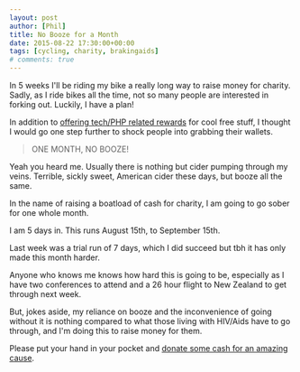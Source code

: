 ```yaml
---
layout: post
author: [Phil]
title: No Booze for a Month
date: 2015-08-22 17:30:00+00:00
tags: [cycling, charity, brakingaids]
# comments: true
---
```


In 5 weeks I'll be riding my bike a really long way to raise money for charity. Sadly, as I ride bikes all the time, not so many people are interested in forking out. Luckily, I have a plan!

In addition to [offering tech/PHP related rewards](/charity/2015/08/11/geeks-giving-for-aids-again/) for cool free stuff, I thought I would go one step further to shock people into grabbing their wallets.

> ONE MONTH, NO BOOZE!

Yeah you heard me. Usually there is nothing but cider pumping through my veins. Terrible, sickly sweet, American cider these days, but booze all the same. 

In the name of raising a boatload of cash for charity, I am going to go sober for one whole month.

I am 5 days in. This runs August 15th, to September 15th.

Last week was a trial run of 7 days, which I did succeed but tbh it has only made this month harder.

Anyone who knows me knows how hard this is going to be, especially as I have two conferences to attend and a 26 hour flight to New Zealand to get through next week. 

But, jokes aside, my reliance on booze and the inconvenience of going without it is nothing compared to what those living with HIV/Aids have to go through, and I'm doing this to raise money for them.

Please put your hand in your pocket and [donate some cash for an amazing cause](http://fundraising.housingworks.org/participant/philstu-15).
